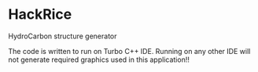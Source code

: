 # HackRice
HydroCarbon structure generator

The code is written to run on Turbo C++ IDE.
Running on any other IDE will not generate required graphics used in this application!!
